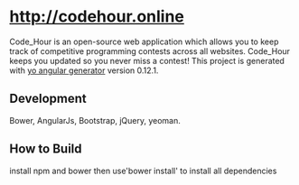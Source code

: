 # http://codehour.online
Code_Hour is an open-source web application which allows you to keep track of competitive programming contests across all websites. Code_Hour keeps you updated so you never miss a contest!
This project is generated with [yo angular generator](https://github.com/yeoman/generator-angular)
version 0.12.1.

## Development

Bower, AngularJs, Bootstrap, jQuery, yeoman. 

## How to Build
  install npm and bower then use'bower install' to install all dependencies
